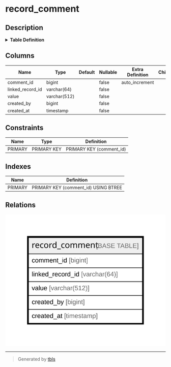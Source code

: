 # record_comment

## Description

<details>
<summary><strong>Table Definition</strong></summary>

```sql
CREATE TABLE `record_comment` (
  `comment_id` bigint NOT NULL AUTO_INCREMENT,
  `linked_record_id` varchar(64) NOT NULL,
  `value` varchar(512) NOT NULL,
  `created_by` bigint NOT NULL,
  `created_at` timestamp NOT NULL,
  PRIMARY KEY (`comment_id`)
) ENGINE=InnoDB DEFAULT CHARSET=utf8mb4 COLLATE=utf8mb4_0900_ai_ci
```

</details>

## Columns

| Name | Type | Default | Nullable | Extra Definition | Children | Parents | Comment |
| ---- | ---- | ------- | -------- | ---------------- | -------- | ------- | ------- |
| comment_id | bigint |  | false | auto_increment |  |  |  |
| linked_record_id | varchar(64) |  | false |  |  |  |  |
| value | varchar(512) |  | false |  |  |  |  |
| created_by | bigint |  | false |  |  |  |  |
| created_at | timestamp |  | false |  |  |  |  |

## Constraints

| Name | Type | Definition |
| ---- | ---- | ---------- |
| PRIMARY | PRIMARY KEY | PRIMARY KEY (comment_id) |

## Indexes

| Name | Definition |
| ---- | ---------- |
| PRIMARY | PRIMARY KEY (comment_id) USING BTREE |

## Relations

![er](record_comment.svg)

---

> Generated by [tbls](https://github.com/k1LoW/tbls)
